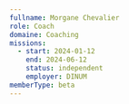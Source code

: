 ```yaml
---
fullname: Morgane Chevalier
role: Coach
domaine: Coaching
missions:
  - start: 2024-01-12
    end: 2024-06-12
    status: independent
    employer: DINUM
memberType: beta
---
```

